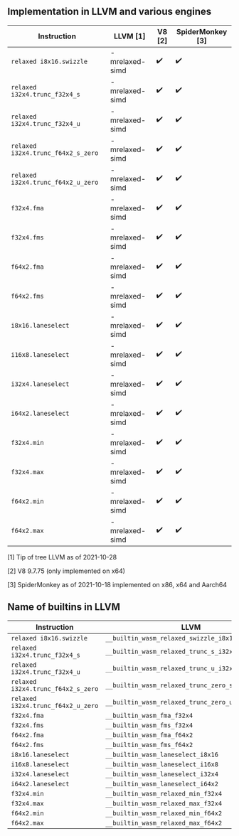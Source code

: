 ## Implementation in LLVM and various engines

| Instruction                        | LLVM [1]       | V8 [2]             | SpiderMonkey [3]   |
|------------------------------------|----------------|--------------------|--------------------|
| `relaxed i8x16.swizzle`            | -mrelaxed-simd | :heavy_check_mark: | :heavy_check_mark: |
| `relaxed i32x4.trunc_f32x4_s`      | -mrelaxed-simd | :heavy_check_mark: | :heavy_check_mark: |
| `relaxed i32x4.trunc_f32x4_u`      | -mrelaxed-simd | :heavy_check_mark: | :heavy_check_mark: |
| `relaxed i32x4.trunc_f64x2_s_zero` | -mrelaxed-simd | :heavy_check_mark: | :heavy_check_mark: |
| `relaxed i32x4.trunc_f64x2_u_zero` | -mrelaxed-simd | :heavy_check_mark: | :heavy_check_mark: |
| `f32x4.fma`                        | -mrelaxed-simd | :heavy_check_mark: | :heavy_check_mark: |
| `f32x4.fms`                        | -mrelaxed-simd | :heavy_check_mark: | :heavy_check_mark: |
| `f64x2.fma`                        | -mrelaxed-simd | :heavy_check_mark: | :heavy_check_mark: |
| `f64x2.fms`                        | -mrelaxed-simd | :heavy_check_mark: | :heavy_check_mark: |
| `i8x16.laneselect`                 | -mrelaxed-simd | :heavy_check_mark: | :heavy_check_mark: |
| `i16x8.laneselect`                 | -mrelaxed-simd | :heavy_check_mark: | :heavy_check_mark: |
| `i32x4.laneselect`                 | -mrelaxed-simd | :heavy_check_mark: | :heavy_check_mark: |
| `i64x2.laneselect`                 | -mrelaxed-simd | :heavy_check_mark: | :heavy_check_mark: |
| `f32x4.min`                        | -mrelaxed-simd | :heavy_check_mark: | :heavy_check_mark: |
| `f32x4.max`                        | -mrelaxed-simd | :heavy_check_mark: | :heavy_check_mark: |
| `f64x2.min`                        | -mrelaxed-simd | :heavy_check_mark: | :heavy_check_mark: |
| `f64x2.max`                        | -mrelaxed-simd | :heavy_check_mark: | :heavy_check_mark: |

[1] Tip of tree LLVM as of 2021-10-28

[2] V8 9.7.75 (only implemented on x64)

[3] SpiderMonkey as of 2021-10-18 implemented on x86, x64 and Aarch64

## Name of builtins in LLVM

| Instruction                        | LLVM                                              |
|------------------------------------|---------------------------------------------------|
| `relaxed i8x16.swizzle`            | `__builtin_wasm_relaxed_swizzle_i8x16`            |
| `relaxed i32x4.trunc_f32x4_s`      | `__builtin_wasm_relaxed_trunc_s_i32x4_f32x4`      |
| `relaxed i32x4.trunc_f32x4_u`      | `__builtin_wasm_relaxed_trunc_u_i32x4_f32x4`      |
| `relaxed i32x4.trunc_f64x2_s_zero` | `__builtin_wasm_relaxed_trunc_zero_s_i32x4_f64x2` |
| `relaxed i32x4.trunc_f64x2_u_zero` | `__builtin_wasm_relaxed_trunc_zero_u_i32x4_f64x2` |
| `f32x4.fma`                        | `__builtin_wasm_fma_f32x4`                        |
| `f32x4.fms`                        | `__builtin_wasm_fms_f32x4`                        |
| `f64x2.fma`                        | `__builtin_wasm_fma_f64x2`                        |
| `f64x2.fms`                        | `__builtin_wasm_fms_f64x2`                        |
| `i8x16.laneselect`                 | `__builtin_wasm_laneselect_i8x16`                 |
| `i16x8.laneselect`                 | `__builtin_wasm_laneselect_i16x8`                 |
| `i32x4.laneselect`                 | `__builtin_wasm_laneselect_i32x4`                 |
| `i64x2.laneselect`                 | `__builtin_wasm_laneselect_i64x2`                 |
| `f32x4.min`                        | `__builtin_wasm_relaxed_min_f32x4`                |
| `f32x4.max`                        | `__builtin_wasm_relaxed_max_f32x4`                |
| `f64x2.min`                        | `__builtin_wasm_relaxed_min_f64x2`                |
| `f64x2.max`                        | `__builtin_wasm_relaxed_max_f64x2`                |
